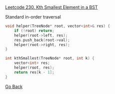 [Leetcode 230. Kth Smallest Element in a BST](https://leetcode.com/problems/kth-smallest-element-in-a-bst/)


Standard in-order traversal
```cpp
void helper(TreeNode* root, vector<int>& res) {
    if (!root) return;
    helper(root->left, res);
    res.push_back(root->val);
    helper(root->right, res);
}

int kthSmallest(TreeNode* root, int k) {
    vector<int> res;
    helper(root, res);
    return res[k - 1];
}
```

[Go Back](tree/tree-traversal?id=exercises)